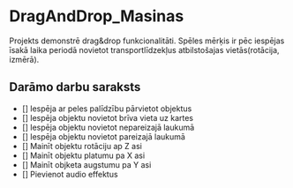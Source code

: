 # DragAndDrop_Masinas
Projekts demonstrē drag&amp;drop funkcionalitāti. Spēles mērķis ir pēc iespējas īsakā laika periodā novietot transportlīdzekļus atbilstošajas vietās(rotācija, izmērā).
## Darāmo darbu saraksts
- [] Iespēja ar peles palīdzību pārvietot objektus
- [] Iespēja objektu novietot brīva vieta uz kartes
- [] Iespēja objektu novietot nepareizajā laukumā
- [] Iespēja objektu novietot pareizajā laukumā
- [] Mainīt objektu rotāciju ap Z asi
- [] Mainīt objektu platumu pa X asi
- [] Mainīt objketa augstumu pa Y asi
- [] Pievienot audio effektus
